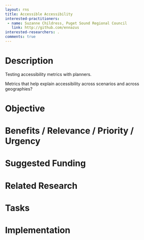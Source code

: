 ```yaml
---
layout: rns
title: Accessible Accessibility
interested-practitioners:
 - name: Suzanne Childress, Puget Sound Regional Council
   link: http://github.com/ennazus
interested-researchers: .
comments: true
---
```


# Description
Testing accessibility metrics with planners.

Metrics that help explain accessibility across scenarios and across geographies?

# Objective

# Benefits / Relevance / Priority / Urgency

# Suggested Funding

# Related Research

# Tasks

# Implementation
